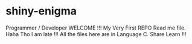 # shiny-enigma
Programmer / Developer 
WELCOME !!!
My Very First REPO Read me file. 
Haha Tho I am late !!!
All the files here are in Language C.
Share Learn !!!

